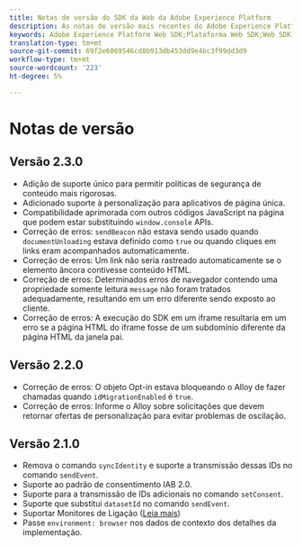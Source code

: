 ```yaml
---
title: Notas de versão do SDK da Web da Adobe Experience Platform
description: As notas de versão mais recentes do Adobe Experience Platform Web SDK.
keywords: Adobe Experience Platform Web SDK;Plataforma Web SDK;Web SDK;notas de versão;
translation-type: tm+mt
source-git-commit: 69f2e6069546cd8b913db453dd9e4bc3f99dd3d9
workflow-type: tm+mt
source-wordcount: '223'
ht-degree: 5%

---
```



# Notas de versão

## Versão 2.3.0

* Adição de suporte único para permitir políticas de segurança de conteúdo mais rigorosas.
* Adicionado suporte à personalização para aplicativos de página única.
* Compatibilidade aprimorada com outros códigos JavaScript na página que podem estar substituindo `window.console` APIs.
* Correção de erros: `sendBeacon` não estava sendo usado quando `documentUnloading` estava definido como `true` ou quando cliques em links eram acompanhados automaticamente.
* Correção de erros: Um link não seria rastreado automaticamente se o elemento âncora contivesse conteúdo HTML.
* Correção de erros: Determinados erros de navegador contendo uma propriedade somente leitura `message` não foram tratados adequadamente, resultando em um erro diferente sendo exposto ao cliente.
* Correção de erros: A execução do SDK em um iframe resultaria em um erro se a página HTML do iframe fosse de um subdomínio diferente da página HTML da janela pai.

## Versão 2.2.0

* Correção de erros: O objeto Opt-in estava bloqueando o Alloy de fazer chamadas quando `idMigrationEnabled` é `true`.
* Correção de erros: Informe o Alloy sobre solicitações que devem retornar ofertas de personalização para evitar problemas de oscilação.

## Versão 2.1.0

* Remova o comando `syncIdentity` e suporte a transmissão dessas IDs no comando `sendEvent`.
* Suporte ao padrão de consentimento IAB 2.0.
* Suporte para a transmissão de IDs adicionais no comando `setConsent`.
* Suporte que substitui `datasetId` no comando `sendEvent`.
* Suportar Monitores de Ligação ([Leia mais](https://github.com/adobe/alloy/wiki/Monitoring-Hooks))
* Passe `environment: browser` nos dados de contexto dos detalhes da implementação.
